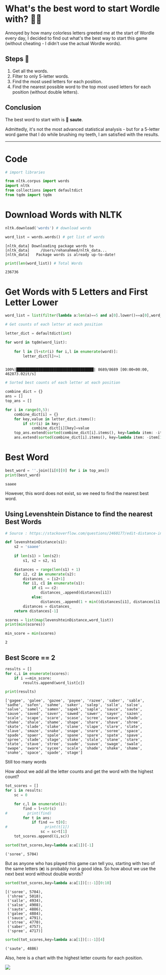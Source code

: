 # What's the best word to start Wordle with? 🤔🧩

Annoyed by how many colorless letters greeted me at the start of Wordle every day, I decided to find out what's the best way to start this game (without cheating - I didn't use the actual Wordle words).

## Steps 📝
1. Get all the words. 
2. Filter to only 5-letter words.
3. Find the most used letters for each position.
4. Find the nearest possible word to the top most used letters for each position (without double letters).

## Conclusion
The best word to start with is 🥁 **saute**.

Admittedly, it's not the most advanced statistical analysis - but for a 5-letter word game that I do while brushing my teeth, I am satisfied with the results.

<!-- ![Chart](Wordle.png) -->

---


# Code 

```python
# import libraries

from nltk.corpus import words
import nltk
from collections import defaultdict
from tqdm import tqdm
```

# Download Words with NLTK


```python
nltk.download('words') # download words

word_list = words.words() # get list of words
```

    [nltk_data] Downloading package words to
    [nltk_data]     /Users/rehanahmed/nltk_data...
    [nltk_data]   Package words is already up-to-date!



```python
print(len(word_list)) # Total Words
```

    236736


# Get Words with 5 Letters and First Letter Lower


```python
word_list = list(filter(lambda a:len(a)==5 and a[0].lower()==a[0],word_list))
```


```python
# Get counts of each letter at each position

letter_dict = defaultdict(int)

for word in tqdm(word_list):
    
    for l in [l+str(i) for i,l in enumerate(word)]:
        letter_dict[l]+=1
    
```

    100%|███████████████████████████████████| 8689/8689 [00:00<00:00, 462873.02it/s]



```python
# Sorted best counts of each letter at each position

combine_dict = {}
ans = []
top_ans = []

for i in range(0,5):
    combine_dict[i] = {}
    for key,value in letter_dict.items():
        if str(i) in key:
            combine_dict[i][key]=value
    top_ans.extend(sorted(combine_dict[i].items(), key=lambda item: -item[1])[0:1])
    ans.extend(sorted(combine_dict[i].items(), key=lambda item: -item[1]))
```

# Best Word


```python
best_word = ''.join([i[0][0] for i in top_ans])
print(best_word)
```

    saaee


However, this word does not exist, so we need to find the nearest best word.

## Using Levenshtein Distance to find the nearest Best Words


```python
# Source : https://stackoverflow.com/questions/2460177/edit-distance-in-python

def levenshteinDistance(s1):
    s2 = 'saaee'
    
    if len(s1) > len(s2):
        s1, s2 = s2, s1

    distances = range(len(s1) + 1)
    for i2, c2 in enumerate(s2):
        distances_ = [i2+1]
        for i1, c1 in enumerate(s1):
            if c1 == c2:
                distances_.append(distances[i1])
            else:
                distances_.append(1 + min((distances[i1], distances[i1 + 1], distances_[-1])))
        distances = distances_
    return distances[-1]
```


```python
scores = list(map(levenshteinDistance,word_list))
print(min(scores))

min_score = min(scores)
```

    2


## Best Score == 2


```python
results = []
for c,i in enumerate(scores):
    if i ==min_score:
        results.append(word_list[c])
```


```python
print(results)
```

    ['gagee', 'galee', 'gazee', 'payee', 'razee', 'saber', 'sable', 'sadhe', 'safen', 'sahme', 'saker', 'salep', 'salle', 'salse', 'salve', 'samel', 'samen', 'sapek', 'saple', 'sauce', 'saute', 'sauve', 'saved', 'saver', 'sawed', 'sawer', 'sayer', 'sazen', 'scale', 'scape', 'scare', 'scase', 'scree', 'seave', 'shade', 'shake', 'shale', 'shame', 'shape', 'share', 'shave', 'shree', 'skate', 'slade', 'slake', 'slane', 'slape', 'slare', 'slate', 'slave', 'smaze', 'snake', 'snape', 'snare', 'soree', 'space', 'spade', 'spaer', 'spale', 'spane', 'spare', 'spate', 'spave', 'spree', 'stade', 'stage', 'stake', 'stale', 'stane', 'stare', 'state', 'stave', 'stree', 'suade', 'suave', 'swage', 'swale', 'swape', 'sware', 'sycee', 'scale', 'shade', 'shake', 'shame', 'snake', 'space', 'spade', 'stage']


Still too many words

How about we add all the letter counts and get the word with the highest count?


```python
tot_scores = []
for i in results:
    sc = 0

    for c,l in enumerate(i):
        find = l+str(c)
#         print(find)
        for t in ans:
            if find == t[0]:
#                 print(t[1])
                sc = sc+t[1]
    tot_scores.append((i,sc))
```


```python
sorted(tot_scores,key=lambda a:a[1])[-1]
```




    ('soree', 5704)



But as anyone who has played this game can tell you, starting with two of the same letters (**e**) is probably not a good idea. So how about we use the next best word without double words?


```python
sorted(tot_scores,key=lambda a:a[1])[::-1][0:10]
```




    [('soree', 5704),
     ('shree', 5018),
     ('salle', 4934),
     ('salse', 4908),
     ('saute', 4886),
     ('galee', 4884),
     ('sauce', 4791),
     ('stree', 4770),
     ('saber', 4757),
     ('spree', 4717)]




```python
sorted(tot_scores,key=lambda a:a[1])[::-1][4]
```




    ('saute', 4886)



Also, here is a chart with the highest letter counts for each position.

<a href = "https://public.flourish.studio/visualisation/8535113/"><img src="Wordle.png"></a>
